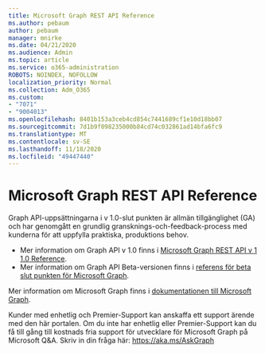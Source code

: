 ```yaml
---
title: Microsoft Graph REST API Reference
ms.author: pebaum
author: pebaum
manager: mnirke
ms.date: 04/21/2020
ms.audience: Admin
ms.topic: article
ms.service: o365-administration
ROBOTS: NOINDEX, NOFOLLOW
localization_priority: Normal
ms.collection: Adm_O365
ms.custom:
- "7071"
- "9004013"
ms.openlocfilehash: 8401b153a3ceb4cd854c7441689cf1e10d18bb07
ms.sourcegitcommit: 7d1b9f098235000b84cd74c032861ad14bfa6fc9
ms.translationtype: MT
ms.contentlocale: sv-SE
ms.lasthandoff: 11/18/2020
ms.locfileid: "49447440"
---
```

# <a name="microsoft-graph-rest-api-reference"></a>Microsoft Graph REST API Reference

Graph API-uppsättningarna i v 1.0-slut punkten är allmän tillgänglighet (GA) och har genomgått en grundlig gransknings-och-feedback-process med kunderna för att uppfylla praktiska, produktions behov.

- Mer information om Graph API v 1.0 finns i [Microsoft Graph REST API v 1 1.0 Reference](https://docs.microsoft.com/graph/api/overview?toc=.%2Fref%2Ftoc.json&view=graph-rest-1.0&preserve-view=true). 
- Mer information om Graph API Beta-versionen finns i [referens för beta slut punkten för Microsoft Graph](https://docs.microsoft.com/graph/api/overview?toc=.%2Fref%2Ftoc.json&view=graph-rest-beta&preserve-view=true).

Mer information om Microsoft Graph finns i [dokumentationen till Microsoft Graph](https://docs.microsoft.com/graph/).

Kunder med enhetlig och Premier-Support kan anskaffa ett support ärende med den här portalen. Om du inte har enhetlig eller Premier-Support kan du få till gång till kostnads fria support för utvecklare för Microsoft Graph på Microsoft Q&A. Skriv in din fråga här: https://aka.ms/AskGraph
